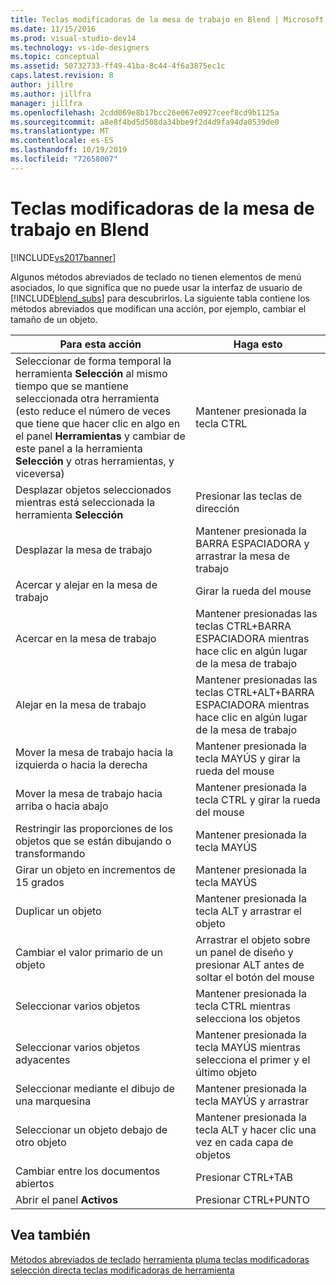 ```yaml
---
title: Teclas modificadoras de la mesa de trabajo en Blend | Microsoft Docs
ms.date: 11/15/2016
ms.prod: visual-studio-dev14
ms.technology: vs-ide-designers
ms.topic: conceptual
ms.assetid: 50732733-ff49-41ba-8c44-4f6a3875ec1c
caps.latest.revision: 8
author: jillre
ms.author: jillfra
manager: jillfra
ms.openlocfilehash: 2cdd069e8b17bcc26e067e0927ceef8cd9b1125a
ms.sourcegitcommit: a8e8f4bd5d508da34bbe9f2d4d9fa94da0539de0
ms.translationtype: MT
ms.contentlocale: es-ES
ms.lasthandoff: 10/19/2019
ms.locfileid: "72658007"
---
```

# <a name="artboard-modifier-keys-in-blend"></a>Teclas modificadoras de la mesa de trabajo en Blend
[!INCLUDE[vs2017banner](../includes/vs2017banner.md)]

Algunos métodos abreviados de teclado no tienen elementos de menú asociados, lo que significa que no puede usar la interfaz de usuario de [!INCLUDE[blend_subs](../includes/blend-subs-md.md)] para descubrirlos. La siguiente tabla contiene los métodos abreviados que modifican una acción, por ejemplo, cambiar el tamaño de un objeto.

|Para esta acción|Haga esto|
|-----------------------|-------------|
|Seleccionar de forma temporal la herramienta **Selección** al mismo tiempo que se mantiene seleccionada otra herramienta (esto reduce el número de veces que tiene que hacer clic en algo en el panel **Herramientas** y cambiar de este panel a la herramienta **Selección** y otras herramientas, y viceversa)|Mantener presionada la tecla CTRL|
|Desplazar objetos seleccionados mientras está seleccionada la herramienta **Selección**|Presionar las teclas de dirección|
|Desplazar la mesa de trabajo|Mantener presionada la BARRA ESPACIADORA y arrastrar la mesa de trabajo|
|Acercar y alejar en la mesa de trabajo|Girar la rueda del mouse|
|Acercar en la mesa de trabajo|Mantener presionadas las teclas CTRL+BARRA ESPACIADORA mientras hace clic en algún lugar de la mesa de trabajo|
|Alejar en la mesa de trabajo|Mantener presionadas las teclas CTRL+ALT+BARRA ESPACIADORA mientras hace clic en algún lugar de la mesa de trabajo|
|Mover la mesa de trabajo hacia la izquierda o hacia la derecha|Mantener presionada la tecla MAYÚS y girar la rueda del mouse|
|Mover la mesa de trabajo hacia arriba o hacia abajo|Mantener presionada la tecla CTRL y girar la rueda del mouse|
|Restringir las proporciones de los objetos que se están dibujando o transformando|Mantener presionada la tecla MAYÚS|
|Girar un objeto en incrementos de 15 grados|Mantener presionada la tecla MAYÚS|
|Duplicar un objeto|Mantener presionada la tecla ALT y arrastrar el objeto|
|Cambiar el valor primario de un objeto|Arrastrar el objeto sobre un panel de diseño y presionar ALT antes de soltar el botón del mouse|
|Seleccionar varios objetos|Mantener presionada la tecla CTRL mientras selecciona los objetos|
|Seleccionar varios objetos adyacentes|Mantener presionada la tecla MAYÚS mientras selecciona el primer y el último objeto|
|Seleccionar mediante el dibujo de una marquesina|Mantener presionada la tecla MAYÚS y arrastrar|
|Seleccionar un objeto debajo de otro objeto|Mantener presionada la tecla ALT y hacer clic una vez en cada capa de objetos|
|Cambiar entre los documentos abiertos|Presionar CTRL+TAB|
|Abrir el panel **Activos**|Presionar CTRL+PUNTO|

## <a name="see-also"></a>Vea también
 [Métodos abreviados de teclado](../designers/keyboard-shortcuts-in-blend.md) [herramienta pluma teclas modificadoras](../designers/pen-tool-modifier-keys-in-blend.md) [selección directa teclas modificadoras de herramienta](../designers/direct-selection-tool-modifier-keys-in-blend.md)
